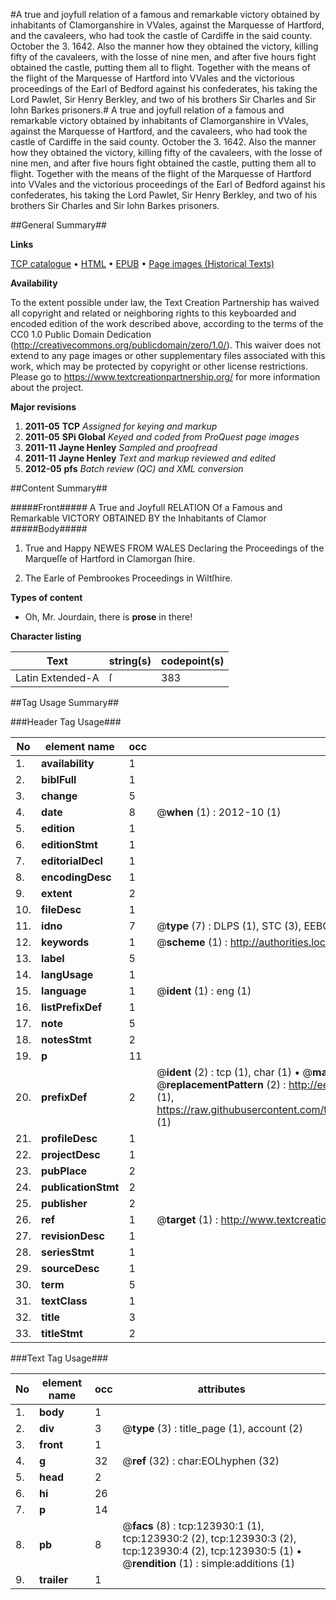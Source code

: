 #A true and joyfull relation of a famous and remarkable victory obtained by inhabitants of Clamorganshire in VVales, against the Marquesse of Hartford, and the cavaleers, who had took the castle of Cardiffe in the said county. October the 3. 1642. Also the manner how they obtained the victory, killing fifty of the cavaleers, with the losse of nine men, and after five hours fight obtained the castle, putting them all to flight. Together with the means of the flight of the Marquesse of Hartford into VVales and the victorious proceedings of the Earl of Bedford against his confederates, his taking the Lord Pawlet, Sir Henry Berkley, and two of his brothers Sir Charles and Sir Iohn Barkes prisoners.#
A true and joyfull relation of a famous and remarkable victory obtained by inhabitants of Clamorganshire in VVales, against the Marquesse of Hartford, and the cavaleers, who had took the castle of Cardiffe in the said county. October the 3. 1642. Also the manner how they obtained the victory, killing fifty of the cavaleers, with the losse of nine men, and after five hours fight obtained the castle, putting them all to flight. Together with the means of the flight of the Marquesse of Hartford into VVales and the victorious proceedings of the Earl of Bedford against his confederates, his taking the Lord Pawlet, Sir Henry Berkley, and two of his brothers Sir Charles and Sir Iohn Barkes prisoners.

##General Summary##

**Links**

[TCP catalogue](http://www.ota.ox.ac.uk/tcp/)  • 
[HTML](http://tei.it.ox.ac.uk/tcp/Texts-HTML/free/A94/A94929.html)  • 
[EPUB](http://tei.it.ox.ac.uk/tcp/Texts-EPUB/free/A94/A94929.epub) • 
[Page images (Historical Texts)](https://historicaltexts.jisc.ac.uk/eebo-99871519e)

**Availability**

To the extent possible under law, the Text Creation Partnership has waived all copyright and related or neighboring rights to this keyboarded and encoded edition of the work described above, according to the terms of the CC0 1.0 Public Domain Dedication (http://creativecommons.org/publicdomain/zero/1.0/). This waiver does not extend to any page images or other supplementary files associated with this work, which may be protected by copyright or other license restrictions. Please go to https://www.textcreationpartnership.org/ for more information about the project.

**Major revisions**

1. __2011-05__ __TCP__ *Assigned for keying and markup*
1. __2011-05__ __SPi Global__ *Keyed and coded from ProQuest page images*
1. __2011-11__ __Jayne Henley__ *Sampled and proofread*
1. __2011-11__ __Jayne Henley__ *Text and markup reviewed and edited*
1. __2012-05__ __pfs__ *Batch review (QC) and XML conversion*

##Content Summary##

#####Front#####
A True and Joyfull RELATION Of a Famous and Remarkable VICTORY OBTAINED BY the Inhabitants of Clamor
#####Body#####

1. True and Happy NEWES FROM WALES Declaring the Proceedings of the Marqueſſe of Hartford in Clamorgan ſhire.

1. The Earle of Pembrookes Proceedings in Wiltſhire.

**Types of content**

  * Oh, Mr. Jourdain, there is **prose** in there!

**Character listing**


|Text|string(s)|codepoint(s)|
|---|---|---|
|Latin Extended-A|ſ|383|

##Tag Usage Summary##

###Header Tag Usage###

|No|element name|occ|attributes|
|---|---|---|---|
|1.|__availability__|1||
|2.|__biblFull__|1||
|3.|__change__|5||
|4.|__date__|8| @__when__ (1) : 2012-10 (1)|
|5.|__edition__|1||
|6.|__editionStmt__|1||
|7.|__editorialDecl__|1||
|8.|__encodingDesc__|1||
|9.|__extent__|2||
|10.|__fileDesc__|1||
|11.|__idno__|7| @__type__ (7) : DLPS (1), STC (3), EEBO-CITATION (1), PROQUEST (1), VID (1)|
|12.|__keywords__|1| @__scheme__ (1) : http://authorities.loc.gov/ (1)|
|13.|__label__|5||
|14.|__langUsage__|1||
|15.|__language__|1| @__ident__ (1) : eng (1)|
|16.|__listPrefixDef__|1||
|17.|__note__|5||
|18.|__notesStmt__|2||
|19.|__p__|11||
|20.|__prefixDef__|2| @__ident__ (2) : tcp (1), char (1)  •  @__matchPattern__ (2) : ([0-9\-]+):([0-9IVX]+) (1), (.+) (1)  •  @__replacementPattern__ (2) : http://eebo.chadwyck.com/downloadtiff?vid=$1&page=$2 (1), https://raw.githubusercontent.com/textcreationpartnership/Texts/master/tcpchars.xml#$1 (1)|
|21.|__profileDesc__|1||
|22.|__projectDesc__|1||
|23.|__pubPlace__|2||
|24.|__publicationStmt__|2||
|25.|__publisher__|2||
|26.|__ref__|1| @__target__ (1) : http://www.textcreationpartnership.org/docs/. (1)|
|27.|__revisionDesc__|1||
|28.|__seriesStmt__|1||
|29.|__sourceDesc__|1||
|30.|__term__|5||
|31.|__textClass__|1||
|32.|__title__|3||
|33.|__titleStmt__|2||


###Text Tag Usage###

|No|element name|occ|attributes|
|---|---|---|---|
|1.|__body__|1||
|2.|__div__|3| @__type__ (3) : title_page (1), account (2)|
|3.|__front__|1||
|4.|__g__|32| @__ref__ (32) : char:EOLhyphen (32)|
|5.|__head__|2||
|6.|__hi__|26||
|7.|__p__|14||
|8.|__pb__|8| @__facs__ (8) : tcp:123930:1 (1), tcp:123930:2 (2), tcp:123930:3 (2), tcp:123930:4 (2), tcp:123930:5 (1)  •  @__rendition__ (1) : simple:additions (1)|
|9.|__trailer__|1||
